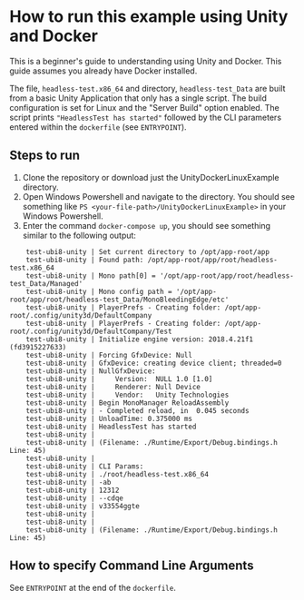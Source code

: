 # How to run this example using Unity and Docker
This is a beginner's guide to understanding using Unity and Docker. This guide assumes you already have Docker installed.

The file, ```headless-test.x86_64``` and directory, ```headless-test_Data``` are built from a basic Unity Application that only has a single script. The build configuration is set for Linux and the "Server Build" option enabled. The script prints ```"HeadlessTest has started"``` followed by the CLI parameters entered within the ```dockerfile``` (see ```ENTRYPOINT```).

## Steps to run
1. Clone the repository or download just the UnityDockerLinuxExample directory.
2. Open Windows Powershell and navigate to the directory. You should see something like ```PS <your-file-path>/UnityDockerLinuxExample>``` in your Windows Powershell.
3. Enter the command ```docker-compose up```, you should see something similar to the following output:
```
    test-ubi8-unity | Set current directory to /opt/app-root/app
    test-ubi8-unity | Found path: /opt/app-root/app/root/headless-test.x86_64
    test-ubi8-unity | Mono path[0] = '/opt/app-root/app/root/headless-test_Data/Managed'
    test-ubi8-unity | Mono config path = '/opt/app-root/app/root/headless-test_Data/MonoBleedingEdge/etc'
    test-ubi8-unity | PlayerPrefs - Creating folder: /opt/app-root/.config/unity3d/DefaultCompany
    test-ubi8-unity | PlayerPrefs - Creating folder: /opt/app-root/.config/unity3d/DefaultCompany/Test
    test-ubi8-unity | Initialize engine version: 2018.4.21f1 (fd3915227633)
    test-ubi8-unity | Forcing GfxDevice: Null
    test-ubi8-unity | GfxDevice: creating device client; threaded=0
    test-ubi8-unity | NullGfxDevice:
    test-ubi8-unity |     Version:  NULL 1.0 [1.0]
    test-ubi8-unity |     Renderer: Null Device
    test-ubi8-unity |     Vendor:   Unity Technologies
    test-ubi8-unity | Begin MonoManager ReloadAssembly
    test-ubi8-unity | - Completed reload, in  0.045 seconds
    test-ubi8-unity | UnloadTime: 0.375000 ms
    test-ubi8-unity | HeadlessTest has started
    test-ubi8-unity |
    test-ubi8-unity | (Filename: ./Runtime/Export/Debug.bindings.h Line: 45)
    test-ubi8-unity |
    test-ubi8-unity | CLI Params:
    test-ubi8-unity | ./root/headless-test.x86_64
    test-ubi8-unity | -ab
    test-ubi8-unity | 12312
    test-ubi8-unity | --cdqe
    test-ubi8-unity | v33554ggte
    test-ubi8-unity |
    test-ubi8-unity |
    test-ubi8-unity | (Filename: ./Runtime/Export/Debug.bindings.h Line: 45)
```

## How to specify Command Line Arguments
See ```ENTRYPOINT``` at the end of the ```dockerfile```.
